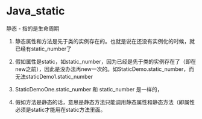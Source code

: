 # Java_static
静态 - 指的是生命周期

1. 静态属性和方法是先于类的实例存在的。也就是说在还没有实例化的时候，就已经有static_number了

2. 假如属性是static，如static_number，因为已经是先于类的实例存在了（即在new之前），因此是没办法再new一次的。如StaticDemo.static_number，而无法staticDemo1.static_number

3. StaticDemoOne.static_number 和 static_number 是一样的，

3. 假如方法是静态的话，意思是静态方法只能调用静态属性和静态方法（即属性必须是static才能用在static方法里面。
